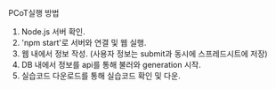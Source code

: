 P C o T 실행 방법

1. Node.js 서버 확인.
2. 'npm start'로 서버와 연결 및 웹 실행.
3. 웹 내에서 정보 작성. (사용자 정보는 submit과 동시에 스프레드시트에 저장) 
4. DB 내에서 정보를 api를 통해 불러와 generation 시작.
5. 실습코드 다운로드를 통해 실습코드 확인 및 다운.
